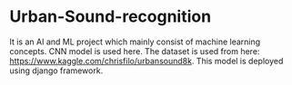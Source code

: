 # Urban-Sound-recognition
It is an AI and ML project which mainly consist of machine learning concepts. CNN model is used here. The dataset is used from here: https://www.kaggle.com/chrisfilo/urbansound8k. This model is deployed using django framework.
